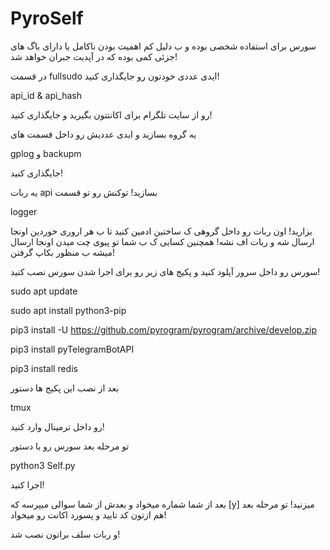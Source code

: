 # PyroSelf
سورس برای استفاده شخصی بوده و ب دلیل کم اهمیت بودن ناکامل یا دارای باگ های جزئی کمی بوده که در آپدیت جبران خواهد شد!




در قسمت fullsudo ایدی عددی خودتون رو جایگذاری کنید!


api_id & api_hash 


رو از سایت تلگرام برای اکانتتون بگیرید و جایگذاری کنید!

یه گروه بسازید و ایدی عددیش رو داخل قسمت های 



gplog و backupm


جایگذاری کنید!

یه ربات 
api
بسازید!
توکنش رو تو قسمت 

logger

بزارید!
اون ربات رو داخل گروهی ک ساختین ادمین کنید تا ب هر اروری خوردین اونجا ارسال شه و ربات اف نشه!
همچنین کسایی ک ب شما تو پیوی چت میدن اونجا ارسال میشه ب منظور بکاپ گرفتن!

سورس رو داخل سرور آپلود کنید و پکیج های زیر رو برای اجرا شدن سورس نصب کنید!

sudo apt update



sudo apt install python3-pip



pip3 install -U https://github.com/pyrogram/pyrogram/archive/develop.zip


pip3 install pyTelegramBotAPI


pip3 install redis


بعد از نصب این پکیج ها دستور


tmux


رو داخل ترمینال وارد کنید!



تو مرحله بعد سورس رو با دستور


python3 Self.py


اجرا کنید!

بعد از شما شماره میخواد و بعدش از شما سوالی میپرسه که 
[y]
میزنید!
تو مرحله بعد هم ازتون کد تایید و پسورد اکانت رو میخواد!

و ربات سلف براتون نصب شد!
